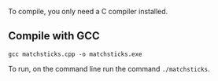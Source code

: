 To compile, you only need a C compiler installed.

## Compile with GCC

``` 
gcc matchsticks.cpp -o matchsticks.exe
```
To run, on the command line run the command ```./matchsticks```.
